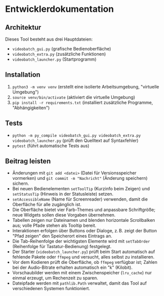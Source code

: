 # Entwicklerdokumentation

## Architektur
Dieses Tool besteht aus drei Hauptdateien:
- `videobatch_gui.py` (grafische Bedienoberfläche)
- `videobatch_extra.py` (zusätzliche Funktionen)
- `videobatch_launcher.py` (Startprogramm)

## Installation
1. `python3 -m venv venv` (erstellt eine isolierte Arbeitsumgebung, "virtuelle Umgebung")
2. `source venv/bin/activate` (aktiviert die virtuelle Umgebung)
3. `pip install -r requirements.txt` (installiert zusätzliche Programme, "Abhängigkeiten")

## Tests
- `python -m py_compile videobatch_gui.py videobatch_extra.py videobatch_launcher.py` (prüft den Quelltext auf Syntaxfehler)
- `pytest` (führt automatische Tests aus)

## Beitrag leisten
- Änderungen mit `git add <datei>` (Datei für Versionsspeicher vormerken) und `git commit -m "Nachricht"` (Änderung speichern) sichern.
- Bei neuen Bedienelementen `setToolTip` (Kurzinfo beim Zeigen) und `setStatusTip` (Hinweis in der Statusleiste) setzen.
- `setAccessibleName` (Name für Screenreader) verwenden, damit die Oberfläche für alle zugänglich ist.
- Die Oberfläche bietet vier Farb-Themes und anpassbare Schriftgröße; neue Widgets sollen diese Vorgaben übernehmen.
- Tabellen zeigen nur Dateinamen und blenden horizontale Scrollbalken aus; volle Pfade stehen als Tooltip bereit.
- Interaktionen erfolgen über Buttons oder Dialoge, z. B. zeigt der Button "Pfad zeigen" den Speicherort eines Eintrags an.
- Die Tab-Reihenfolge der wichtigsten Elemente wird mit `setTabOrder` (Reihenfolge für Tastatur-Bedienung) festgelegt.
- Der Starter (`videobatch_launcher.py`) prüft beim Start automatisch auf fehlende Pakete oder `ffmpeg` und versucht, alles selbst zu installieren.
- Vor dem Kodieren prüft die Oberfläche, ob `ffmpeg` verfügbar ist; Zahlen bei der Audio-Bitrate erhalten automatisch ein "k" (Kilobit).
- Vorschaubilder werden mit einem Zwischenspeicher (`lru_cache`) nur einmal erzeugt, um Rechenzeit zu sparen.
- Dateipfade werden mit `pathlib.Path` verwaltet, damit das Tool auf verschiedenen Systemen funktioniert.
